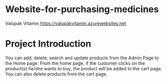 # Website-for-purchasing-medicines
Valupak Vitamin
https://valupakvitamin.azurewebsites.net

# Project Introduction
You can add, delete, search and update products from the Admin Page to the Home page. From the home page, if the customer clicks on the product(s) he/she wants to buy, the product will be added to the cart page. You can also delete products from the cart page.
